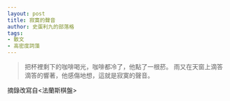 ```yaml
---
layout: post
title: 寂寞的聲音
author: 史蛋利九的部落格
tags:
- 散文
- 高密度詞藻
---
```

> 把杯裡剩下的咖啡喝光，咖啡都冷了，他點了一根菸。
> 雨又在天窗上滴答滴答的響著，他感傷地想，這就是寂寞的聲音。

摘錄改寫自<法蘭斯棋盤>
